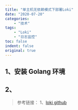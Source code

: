 ```yaml
---
title: "单主机无依赖模式下部署Loki"
date: "2020-07-20"
categories:
    - "技术"
tags:
    - "Loki"
    - "日志监控"
toc: false
indent: false
original: true
---
```


## 1、安装 Golang 环境

## 2、

> 参考链接：
> 1、[loki github](https://github.com/grafana/loki)
>